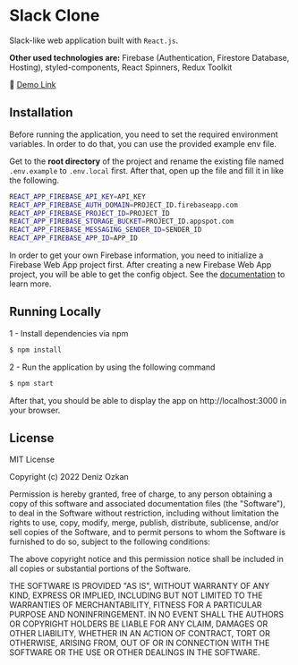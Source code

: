 # Slack Clone

Slack-like web application built with `React.js`.

**Other used technologies are:** Firebase (Authentication, Firestore Database, Hosting), styled-components, React Spinners, Redux Toolkit

🔗 [Demo Link](https://slack-clone-6cc34.web.app/)

## Installation

Before running the application, you need to set the required environment variables. In order to do that, you can use the provided example env file.

Get to the **root directory** of the project and rename the existing file named `.env.example` to `.env.local` first. After that, open up the file and fill it in like the following.

```bash
REACT_APP_FIREBASE_API_KEY=API_KEY
REACT_APP_FIREBASE_AUTH_DOMAIN=PROJECT_ID.firebaseapp.com
REACT_APP_FIREBASE_PROJECT_ID=PROJECT_ID
REACT_APP_FIREBASE_STORAGE_BUCKET=PROJECT_ID.appspot.com
REACT_APP_FIREBASE_MESSAGING_SENDER_ID=SENDER_ID
REACT_APP_FIREBASE_APP_ID=APP_ID
```

In order to get your own Firebase information, you need to initialize a Firebase Web App project first. After creating a new Firebase Web App project, you will be able to get the config object. See the [documentation](https://firebase.google.com/docs/web/learn-more#config-object) to learn more.

## Running Locally

1 - Install dependencies via npm

```bash
$ npm install
```

2 - Run the application by using the following command

```bash
$ npm start
```

After that, you should be able to display the app on http://localhost:3000 in your browser.

## License

MIT License

Copyright (c) 2022 Deniz Ozkan

Permission is hereby granted, free of charge, to any person obtaining a copy
of this software and associated documentation files (the "Software"), to deal
in the Software without restriction, including without limitation the rights
to use, copy, modify, merge, publish, distribute, sublicense, and/or sell
copies of the Software, and to permit persons to whom the Software is
furnished to do so, subject to the following conditions:

The above copyright notice and this permission notice shall be included in all
copies or substantial portions of the Software.

THE SOFTWARE IS PROVIDED "AS IS", WITHOUT WARRANTY OF ANY KIND, EXPRESS OR
IMPLIED, INCLUDING BUT NOT LIMITED TO THE WARRANTIES OF MERCHANTABILITY,
FITNESS FOR A PARTICULAR PURPOSE AND NONINFRINGEMENT. IN NO EVENT SHALL THE
AUTHORS OR COPYRIGHT HOLDERS BE LIABLE FOR ANY CLAIM, DAMAGES OR OTHER
LIABILITY, WHETHER IN AN ACTION OF CONTRACT, TORT OR OTHERWISE, ARISING FROM,
OUT OF OR IN CONNECTION WITH THE SOFTWARE OR THE USE OR OTHER DEALINGS IN THE
SOFTWARE.
